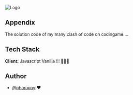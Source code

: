 
![Logo]([https://static.codingame.com/assets/logo_clash_of_code.2c6acc90.png](https://pucit.edu.pk/wp-content/uploads/2022/05/share_pics_clash_of_code-800x600.jpg))


## Appendix

The solution code of my many clash of code on codingame ...


## Tech Stack

**Client:** Javascript Vanilla !!! 🍧🧁🍭


## Author

- [@pharouqy](https://github.com/pharouqy) ❤️

